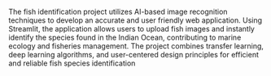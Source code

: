 
The fish identification project utilizes AI-based image recognition techniques to develop an accurate and user friendly web application. 
Using Streamlit, the application allows users to upload fish images and instantly identify the species found in the Indian Ocean, contributing to marine ecology and fisheries management. The
project combines transfer learning, deep learning algorithms, and user-centered design principles for efficient
and reliable fish species identification
